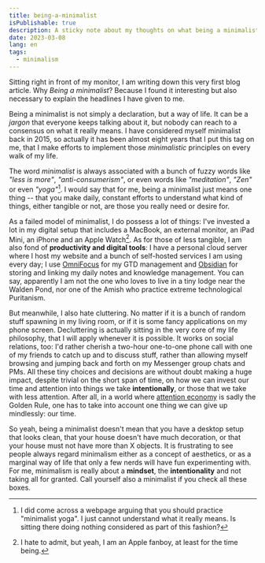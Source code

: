 ```yaml
---
title: being-a-minimalist
isPublishable: true
description: A sticky note about my thoughts on what being a minimalist means.
date: 2023-03-08
lang: en
tags:
  - minimalism
---
```


Sitting right in front of my monitor, I am writing down this very first blog article. Why _Being a minimalist_? Because I found it interesting but also necessary to explain the headlines I have given to me.

Being a minimalist is not simply a declaration, but a way of life. It can be a _jargon_ that everyone keeps talking about it, but nobody can reach to a consensus on what it really means. I have considered myself minimalist back in 2015, so actually it has been almost eight years that I put this tag on me, that I make efforts to implement those _minimalistic_ principles on every walk of my life.

The word _minimalist_ is always associated with a bunch of fuzzy words like _"less is more"_, _"anti-consumerism"_, or even words like _"meditation"_, _"Zen"_ or even _"yoga"_[^1]. I would say that for me, being a minimalist just means one thing -- that you make daily, constant efforts to understand what kind of things, either tangible or not, are those you really need or desire for.

[^1]: I did come across a webpage arguing that you should practice "minimalist yoga". I just cannot understand what it really means. Is sitting there doing nothing considered as part of this fashion?

As a failed model of minimalist, I do possess a lot of things: I've invested a lot in my digital setup that includes a MacBook, an external monitor, an iPad Mini, an iPhone and an Apple Watch[^2]. As for those of less tangible, I am also fond of **productivity and digital tools**: I have a personal cloud server where I host my website and a bunch of self-hosted services I am using every day; I use [OmniFocus](https://www.omnigroup.com/omnifocus/) for my GTD management and [Obsidian](https://obsidian.md/) for storing and linking my daily notes and knowledge management. You can say, apparently I am not the one who loves to live in a tiny lodge near the Walden Pond, nor one of the Amish who practice extreme technological Puritanism.

But meanwhile, I also hate cluttering. No matter if it is a bunch of random stuff spawning in my living room, or if it is some fancy applications on my phone screen. Decluttering is actually sitting in the very core of my life philosophy, that I will apply whenever it is possible. It works on social relations, too: I'd rather cherish a two-hour one-to-one phone call with one of my friends to catch up and to discuss stuff, rather than allowing myself browsing and jumping back and forth on my Messenger group chats and PMs. All these tiny choices and decisions are without doubt making a huge impact, despite trivial on the short span of time, on how we can invest our time and attention into things we take **intentionally**, or those that we take with less attention. After all, in a world where [attention economy](https://en.wikipedia.org/wiki/Attention_economy) is sadly the Golden Rule, one has to take into account one thing we can give up mindlessly: our time.

So yeah, being a minimalist doesn't mean that you have a desktop setup that looks clean, that your house doesn't have much decoration, or that your house must not have more than X objects. It is frustrating to see people always regard minimalism either as a concept of aesthetics, or as a marginal way of life that only a few nerds will have fun experimenting with. For me, minimalism is really about a **mindset**, the **intentionality** and not taking all for granted. Call yourself also a minimalist if you check all these boxes.

[^2]: I hate to admit, but yeah, I am an Apple fanboy, at least for the time being.
